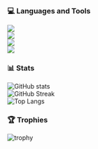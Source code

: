 ### 💻 Languages and Tools

<p>
  <img src="https://skillicons.dev/icons?i=java,py,js,ts,html,css" />
  <br>
  <img src="https://skillicons.dev/icons?i=nodejs,npm,regex" />
  <br>
  <img src="https://skillicons.dev/icons?i=git,github,gradle,webstorm,idea,vscode,windows,powershell" />
  <br>
  <img src="https://skillicons.dev/icons?i=pr,ps,blender,discord,bots" />
</p>


### 📊 Stats
![GitHub stats](https://github-readme-stats.vercel.app/api?username=JakeGBLP&show_icons=true&theme=tokyonight)
<br>
![GitHub Streak](https://streak-stats.demolab.com?user=JakeGBLP&theme=tokyonight&hide_border=true)
<br>
![Top Langs](https://github-readme-stats.vercel.app/api/top-langs/?username=JakeGBLP&layout=compact&theme=tokyonight)
### 🏆 Trophies
![trophy](https://github-profile-trophy.vercel.app/?username=JakeGBLP&theme=tokyonight&column=7)
